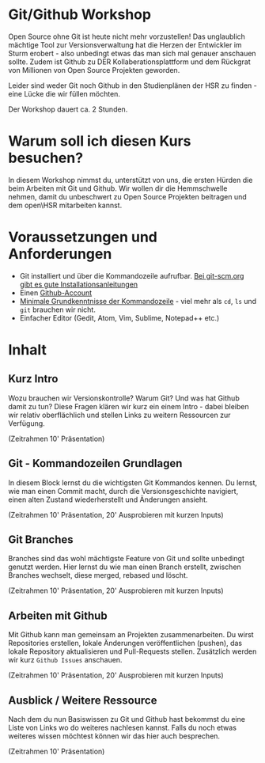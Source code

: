 # Git/Github Workshop
Open Source ohne Git ist heute nicht mehr vorzustellen! Das unglaublich mächtige Tool zur Versionsverwaltung hat die Herzen der
Entwickler im Sturm erobert - also unbedingt etwas das man sich mal genauer anschauen sollte.
Zudem ist Github zu DER Kollaberationsplattform und dem Rückgrat von Millionen von Open Source Projekten geworden.

Leider sind weder Git noch Github in den Studienplänen der HSR zu finden - eine Lücke die wir füllen möchten.

Der Workshop dauert ca. 2 Stunden.

# Warum soll ich diesen Kurs besuchen?

In diesem Workshop nimmst du, unterstützt von uns, die ersten Hürden die beim Arbeiten mit Git und Github.
Wir wollen dir die Hemmschwelle nehmen, damit du unbeschwert zu Open Source Projekten beitragen und dem open\HSR mitarbeiten kannst.


# Voraussetzungen und Anforderungen

* Git installiert und über die Kommandozeile aufrufbar. [Bei git-scm.org gibt es gute Installationsanleitungen](https://git-scm.com/)
* Einen [Github-Account](https://github.com/)
* [Minimale Grundkenntnisse der Kommandozeile](https://wiki.ubuntuusers.de/Shell/Einf%C3%BChrung/) - viel mehr als `cd`, `ls` und `git` brauchen wir nicht.
* Einfacher Editor (Gedit, Atom, Vim, Sublime, Notepad++ etc.)

# Inhalt

## Kurz Intro
Wozu brauchen wir Versionskontrolle? Warum Git? Und was hat Github damit zu tun?
Diese Fragen klären wir kurz ein einem Intro - dabei bleiben wir relativ oberflächlich und stellen Links zu weitern Ressourcen zur Verfügung.

(Zeitrahmen 10' Präsentation)


## Git - Kommandozeilen Grundlagen
In diesem Block lernst du die wichtigsten Git Kommandos kennen. Du lernst, wie man einen Commit macht, durch die
Versionsgeschichte navigiert, einen alten Zustand wiederherstellt und Änderungen ansieht.

(Zeitrahmen 10' Präsentation, 20' Ausprobieren mit kurzen Inputs)

## Git Branches
Branches sind das wohl mächtigste Feature von Git und sollte unbedingt genutzt werden. Hier lernst du wie man
einen Branch erstellt, zwischen Branches wechselt, diese merged, rebased und löscht.

(Zeitrahmen 10' Präsentation, 20' Ausprobieren mit kurzen Inputs)


## Arbeiten mit Github
Mit Github kann man gemeinsam an Projekten zusammenarbeiten. Du wirst Repositories erstellen, lokale Änderungen veröffentlichen (pushen),
das lokale Repository aktualisieren und Pull-Requests stellen. Zusätzlich werden wir kurz `Github Issues` anschauen.

(Zeitrahmen 10' Präsentation, 20' Ausprobieren mit kurzen Inputs)


## Ausblick / Weitere Ressource
Nach dem du nun Basiswissen zu Git und Github hast bekommst du eine Liste von Links wo do weiteres nachlesen kannst.
Falls du noch etwas weiteres wissen möchtest können wir das hier auch besprechen.

(Zeitrahmen 10' Präsentation)
